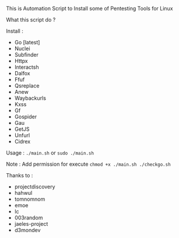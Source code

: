 This is Automation Script to Install some of Pentesting Tools for Linux

What this script do ?

Install :
- Go [latest]
- Nuclei
- Subfinder
- Httpx
- Interactsh
- Dalfox
- Ffuf
- Qsreplace
- Anew
- Waybackurls
- Kxss
- Gf
- Gospider
- Gau
- GetJS
- Unfurl
- Cidrex

Usage : `./main.sh` or `sudo ./main.sh`

Note : Add permission for execute `chmod +x ./main.sh ./checkgo.sh`

Thanks to :
- projectdiscovery
- hahwul
- tomnomnom
- emoe
- lc
- 003random
- jaeles-project
- d3mondev
